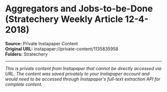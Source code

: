 # Aggregators and Jobs-to-be-Done (Stratechery Weekly Article 12-4-2018)

**Source:** Private Instapaper Content  
**Original URL:** instapaper://private-content/1135835958  
**Folders:** Stratechery  

---

*This is private content from Instapaper that cannot be directly accessed via URL. The content was saved privately to your Instapaper account and would need to be accessed through Instapaper's full-text extraction API for complete content.*